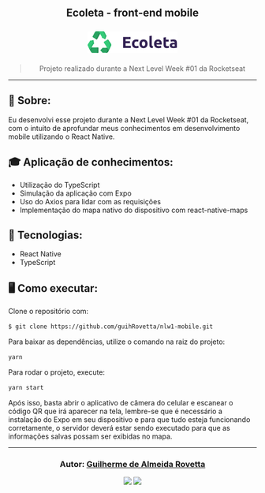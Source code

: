 <h2 align="center">
Ecoleta - front-end mobile
<br/>
<br/>
<img src="./src/assets/logo.png">
<br/>

<!-- <br/>
<div style="display:flex">
<img src="./src/assets/ecoleta-web2.gif" width="100%">
</div>
<br/> -->

</h2>

<blockquote align="center">
  Projeto realizado durante a Next Level Week #01 da Rocketseat
</blockquote>

<hr/>

## 📓 Sobre:

Eu desenvolvi esse projeto durante a Next Level Week #01 da Rocketseat, com o intuito de aprofundar meus conhecimentos em desenvolvimento mobile utilizando o React Native.

## 🎓 Aplicação de conhecimentos:

- Utilização do TypeScript
- Simulação da aplicação com Expo
- Uso do Axios para lidar com as requisições
- Implementação do mapa nativo do dispositivo com react-native-maps

## 🚀 Tecnologias:

- React Native
- TypeScript

## 🖥️ Como executar:

Clone o repositório com:

```bash
$ git clone https://github.com/guihRovetta/nlw1-mobile.git
```

Para baixar as dependências, utilize o comando na raiz do projeto:

```bash
yarn
```

Para rodar o projeto, execute:

```bash
yarn start
```

Após isso, basta abrir o aplicativo de câmera do celular e escanear o código QR que irá aparecer na tela, lembre-se que é necessário a instalação do Expo em seu dispositivo e para que tudo esteja funcionando corretamente, o servidor deverá estar sendo executado para que as informações salvas possam ser exibidas no mapa.

<!-- ## 🤯 Funcionalidades extras:

- Campo de select para uf e cidades
- Traçar rota até o ponto escolhido -->

---

<h3 align="center">
Autor: <a alt="Guilherme de Almeida Rovetta" href="https://github.com/guihRovetta">Guilherme de Almeida Rovetta</a>
</h3>

<p align="center">

  <a alt="Guilherme de Almeida Rovetta Linkedin" href="https://www.linkedin.com/in/guilherme-rovetta-381a89b0">
  <img src="https://img.shields.io/badge/LinkedIn-Guilherme%20Rovetta-blue?logo=linkedin"/></a>
  <a alt="Guilherme de Almeida Rovetta GitHub" href="https://github.com/guihRovetta">
  <img src="https://img.shields.io/badge/GitHub-guihRovetta-lightgrey?logo=github"/></a>

</p>
